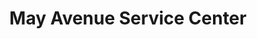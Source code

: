 ---
title: "May Avenue Service Center"
url: /oklahoma-city/may-avenue-service-center/
shop: Autowerkstatt
---
